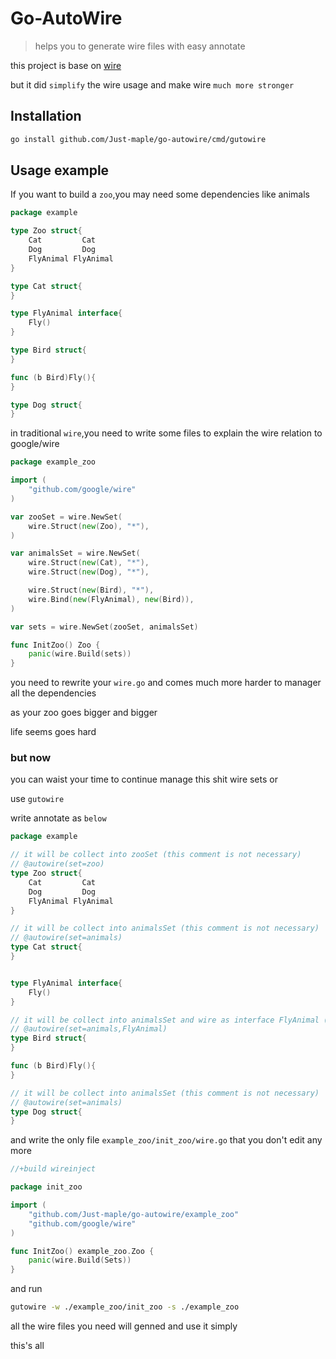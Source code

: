 # Go-AutoWire
> helps you to generate wire files with easy annotate


this project is base on [wire](github.com/google/wire)

but it did `simplify` the wire usage and make wire `much more stronger `

## Installation


```sh
go install github.com/Just-maple/go-autowire/cmd/gutowire
```

## Usage example

If you want to build a `zoo`,you may need some dependencies like animals
```go
package example

type Zoo struct{ 
    Cat         Cat
    Dog         Dog
    FlyAnimal FlyAnimal
}

type Cat struct{
}

type FlyAnimal interface{
    Fly()
}

type Bird struct{
}

func (b Bird)Fly(){
}

type Dog struct{
}
```

in traditional `wire`,you need to write some files to explain the wire relation to google/wire

```go
package example_zoo

import (
	"github.com/google/wire"
)

var zooSet = wire.NewSet(
	wire.Struct(new(Zoo), "*"),
)

var animalsSet = wire.NewSet(
	wire.Struct(new(Cat), "*"),
	wire.Struct(new(Dog), "*"),

	wire.Struct(new(Bird), "*"),
	wire.Bind(new(FlyAnimal), new(Bird)),
)

var sets = wire.NewSet(zooSet, animalsSet)

func InitZoo() Zoo {
	panic(wire.Build(sets))
}
```

you need to rewrite your `wire.go` and comes much more harder to manager all the dependencies

as your zoo goes bigger and bigger 

life seems goes hard

### but now

you can waist your time to continue manage this shit wire sets or 

use `gutowire`

write annotate as `below`
```go
package example

// it will be collect into zooSet (this comment is not necessary)
// @autowire(set=zoo)
type Zoo struct{ 
    Cat         Cat
    Dog         Dog
    FlyAnimal FlyAnimal
}

// it will be collect into animalsSet (this comment is not necessary)
// @autowire(set=animals)
type Cat struct{
}


type FlyAnimal interface{
    Fly()
}

// it will be collect into animalsSet and wire as interface FlyAnimal (this comment is not necessary)
// @autowire(set=animals,FlyAnimal)
type Bird struct{
}

func (b Bird)Fly(){
}

// it will be collect into animalsSet (this comment is not necessary)
// @autowire(set=animals)
type Dog struct{
}
```
and write the only file `example_zoo/init_zoo/wire.go` that you don't edit any more 

```go
//+build wireinject

package init_zoo

import (
	"github.com/Just-maple/go-autowire/example_zoo"
	"github.com/google/wire"
)

func InitZoo() example_zoo.Zoo {
	panic(wire.Build(Sets))
}

```

and run
```sh
gutowire -w ./example_zoo/init_zoo -s ./example_zoo
```

all the wire files you need will genned and use it simply

this's all